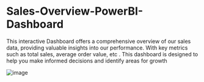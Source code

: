 # Sales-Overview-PowerBI-Dashboard
This interactive Dashboard offers a comprehensive overview of our sales data, providing valuable insights into our performance. With key metrics such as total sales, average order value, etc . This dashboard is designed to help you make informed decisions and identify areas for growth

![image](https://github.com/Arbajmomin09/Sales-Overview-PowerBI-Dashboard/assets/161964500/37c8bd71-e85b-4788-bdfe-36bdf25113f7)
